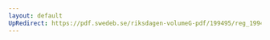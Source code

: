 ```yaml
---
layout: default
UpRedirect: https://pdf.swedeb.se/riksdagen-volumeG-pdf/199495/reg_199495/reg_199495_0401.pdf
---
```

